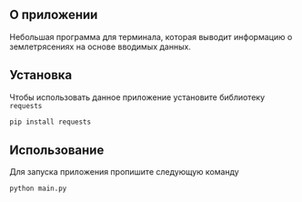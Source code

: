 ## О приложении

Небольшая программа для терминала, которая выводит информацию о землетрясениях на основе вводимых данных.

## Установка

Чтобы использовать данное приложение установите библиотеку `requests`

```bash
pip install requests
```

## Использование

Для запуска приложения пропишите следующую команду

```bash
python main.py
```
